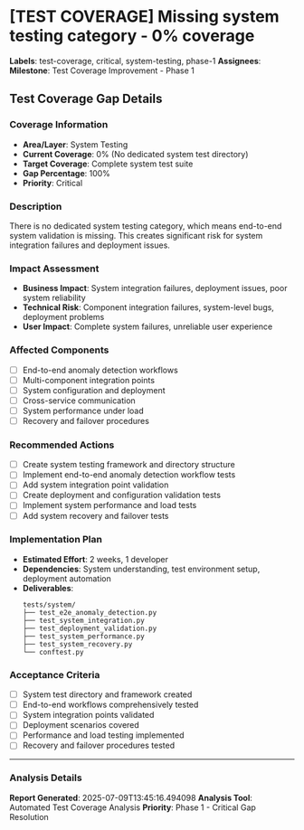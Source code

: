 # [TEST COVERAGE] Missing system testing category - 0% coverage

**Labels**: test-coverage, critical, system-testing, phase-1
**Assignees**: 
**Milestone**: Test Coverage Improvement - Phase 1

## Test Coverage Gap Details

### Coverage Information
- **Area/Layer**: System Testing
- **Current Coverage**: 0% (No dedicated system test directory)
- **Target Coverage**: Complete system test suite
- **Gap Percentage**: 100%
- **Priority**: Critical

### Description
There is no dedicated system testing category, which means end-to-end system validation is missing. This creates significant risk for system integration failures and deployment issues.

### Impact Assessment
- **Business Impact**: System integration failures, deployment issues, poor system reliability
- **Technical Risk**: Component integration failures, system-level bugs, deployment problems
- **User Impact**: Complete system failures, unreliable user experience

### Affected Components
- [ ] End-to-end anomaly detection workflows
- [ ] Multi-component integration points
- [ ] System configuration and deployment
- [ ] Cross-service communication
- [ ] System performance under load
- [ ] Recovery and failover procedures

### Recommended Actions
- [ ] Create system testing framework and directory structure
- [ ] Implement end-to-end anomaly detection workflow tests
- [ ] Add system integration point validation
- [ ] Create deployment and configuration validation tests
- [ ] Implement system performance and load tests
- [ ] Add system recovery and failover tests

### Implementation Plan
- **Estimated Effort**: 2 weeks, 1 developer
- **Dependencies**: System understanding, test environment setup, deployment automation
- **Deliverables**:
  ```
  tests/system/
  ├── test_e2e_anomaly_detection.py
  ├── test_system_integration.py
  ├── test_deployment_validation.py
  ├── test_system_performance.py
  ├── test_system_recovery.py
  └── conftest.py
  ```

### Acceptance Criteria
- [ ] System test directory and framework created
- [ ] End-to-end workflows comprehensively tested
- [ ] System integration points validated
- [ ] Deployment scenarios covered
- [ ] Performance and load testing implemented
- [ ] Recovery and failover procedures tested

---
### Analysis Details
**Report Generated**: 2025-07-09T13:45:16.494098
**Analysis Tool**: Automated Test Coverage Analysis
**Priority**: Phase 1 - Critical Gap Resolution

